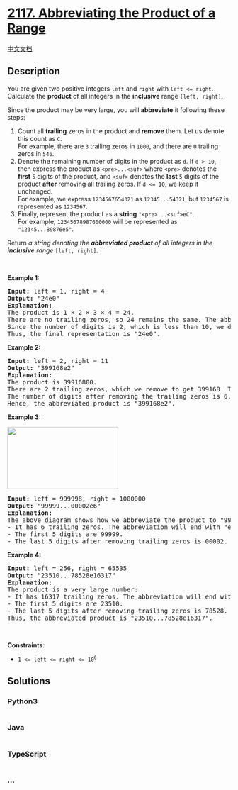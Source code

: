 # [2117. Abbreviating the Product of a Range](https://leetcode.com/problems/abbreviating-the-product-of-a-range)

[中文文档](/solution/2100-2199/2117.Abbreviating%20the%20Product%20of%20a%20Range/README.md)

## Description

<p>You are given two positive integers <code>left</code> and <code>right</code> with <code>left &lt;= right</code>. Calculate the <strong>product</strong> of all integers in the <strong>inclusive</strong> range <code>[left, right]</code>.</p>

<p>Since the product may be very large, you will <strong>abbreviate</strong> it following these steps:</p>

<ol>
	<li>Count all <strong>trailing</strong> zeros in the product and <strong>remove</strong> them. Let us denote this count as <code>C</code>.<br />
	For example, there are <code>3</code> trailing zeros in <code>1000</code>, and there are <code>0</code> trailing zeros in <code>546</code>.</li>
	<li>Denote the remaining number of digits in the product as <code>d</code>. If <code>d &gt; 10</code>, then express the product as <code>&lt;pre&gt;...&lt;suf&gt;</code> where <code>&lt;pre&gt;</code> denotes the <strong>first</strong> <code>5</code> digits of the product, and <code>&lt;suf&gt;</code> denotes the <strong>last</strong> <code>5</code> digits of the product <strong>after</strong> removing all trailing zeros. If <code>d &lt;= 10</code>, we keep it unchanged.<br />
	For example, we express <code>1234567654321</code> as <code>12345...54321</code>, but <code>1234567</code> is represented as <code>1234567</code>.</li>
	<li>Finally, represent the product as a <strong>string</strong> <code>&quot;&lt;pre&gt;...&lt;suf&gt;eC&quot;</code>.<br />
	For example, <code>12345678987600000</code> will be represented as <code>&quot;12345...89876e5&quot;</code>.</li>
</ol>

<p>Return <em>a string denoting the <strong>abbreviated product</strong> of all integers in the <strong>inclusive</strong> range</em> <code>[left, right]</code>.</p>

<p>&nbsp;</p>
<p><strong>Example 1:</strong></p>

<pre>
<strong>Input:</strong> left = 1, right = 4
<strong>Output:</strong> &quot;24e0&quot;
<strong>Explanation:</strong>
The product is 1 &times; 2 &times; 3 &times; 4 = 24.
There are no trailing zeros, so 24 remains the same. The abbreviation will end with &quot;e0&quot;.
Since the number of digits is 2, which is less than 10, we do not have to abbreviate it further.
Thus, the final representation is &quot;24e0&quot;. 
</pre>

<p><strong>Example 2:</strong></p>

<pre>
<strong>Input:</strong> left = 2, right = 11
<strong>Output:</strong> &quot;399168e2&quot;
<strong>Explanation:</strong>
The product is 39916800.
There are 2 trailing zeros, which we remove to get 399168. The abbreviation will end with &quot;e2&quot;.
The number of digits after removing the trailing zeros is 6, so we do not abbreviate it further.
Hence, the abbreviated product is &quot;399168e2&quot;.  
</pre>

<p><strong>Example 3:</strong></p>
<img alt="" src="https://cdn.jsdelivr.net/gh/doocs/leetcode@main/solution/2100-2199/2117.Abbreviating%20the%20Product%20of%20a%20Range/images/productdrawio.png" style="width: 250px; height: 140px;" />
<pre>
<strong>Input:</strong> left = 999998, right = 1000000
<strong>Output:</strong> &quot;99999...00002e6&quot;
<strong>Explanation:</strong>
The above diagram shows how we abbreviate the product to &quot;99999...00002e6&quot;.
- It has 6 trailing zeros. The abbreviation will end with &quot;e6&quot;.
- The first 5 digits are 99999.
- The last 5 digits after removing trailing zeros is 00002.
</pre>

<p><strong>Example 4:</strong></p>

<pre>
<strong>Input:</strong> left = 256, right = 65535
<strong>Output:</strong> &quot;23510...78528e16317&quot;
<strong>Explanation:</strong>
The product is a very large number:
- It has 16317 trailing zeros. The abbreviation will end with &quot;e16317&quot;.
- The first 5 digits are 23510.
- The last 5 digits after removing trailing zeros is 78528.
Thus, the abbreviated product is &quot;23510...78528e16317&quot;.
</pre>

<p>&nbsp;</p>
<p><strong>Constraints:</strong></p>

<ul>
	<li><code>1 &lt;= left &lt;=&nbsp;right &lt;= 10<sup>6</sup></code></li>
</ul>


## Solutions

<!-- tabs:start -->

### **Python3**

```python

```

### **Java**

```java

```

### **TypeScript**

```ts

```

### **...**

```

```

<!-- tabs:end -->

